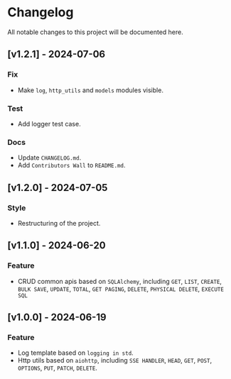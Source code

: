 # Changelog

All notable changes to this project will be documented here.

## [v1.2.1] - 2024-07-06

### Fix

- Make `log`, `http_utils` and `models` modules visible.

### Test

- Add logger test case.

### Docs

- Update `CHANGELOG.md`.
- Add `Contributors Wall` to `README.md`.


## [v1.2.0] - 2024-07-05

### Style

- Restructuring of the project.

## [v1.1.0] - 2024-06-20

### Feature

- CRUD common apis based on `SQLAlchemy`, including `GET`, `LIST`, `CREATE`, `BULK SAVE`, `UPDATE`, `TOTAL`, `GET PAGING`, `DELETE`, `PHYSICAL DELETE`, `EXECUTE SQL`

## [v1.0.0] - 2024-06-19

### Feature

- Log template based on `logging in std`.
- Http utils based on `aiohttp`, including `SSE HANDLER`, `HEAD`, `GET`, `POST`, `OPTIONS`, `PUT`, `PATCH`, `DELETE`.
